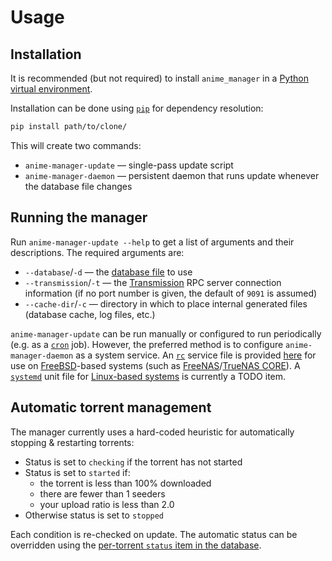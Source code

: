 # Usage

## Installation

It is recommended (but not required) to install `anime_manager` in a [Python virtual environment](https://docs.python.org/3/library/venv.html).

Installation can be done using [`pip`](https://pip.pypa.io/en/stable/) for dependency resolution:

```bash
pip install path/to/clone/
```

This will create two commands:

* `anime-manager-update` — single-pass update script
* `anime-manager-daemon` — persistent daemon that runs update whenever the database file changes


## Running the manager

Run `anime-manager-update --help` to get a list of arguments and their descriptions.  The required arguments are:

* `--database`/`-d` — the [database file](Database%20Format.md) to use
* `--transmission`/`-t` — the [Transmission](https://transmissionbt.com/) RPC server connection information (if no port number is given, the default of `9091` is assumed)
* `--cache-dir`/`-c` — directory in which to place internal generated files (database cache, log files, etc.)

`anime-manager-update` can be run manually or configured to run periodically (e.g. as a [`cron`](https://en.wikipedia.org/wiki/Cron) job).  However, the preferred method is to configure `anime-manager-daemon` as a system service.  An [`rc`](https://www.freebsd.org/cgi/man.cgi?query=rc&sektion=8) service file is provided [here](../scripts/rc/anime-manager) for use on [FreeBSD](https://www.freebsd.org/)-based systems (such as [FreeNAS](https://www.freenas.org/)/[TrueNAS CORE](https://www.truenas.com/)).  A [`systemd`](https://www.freedesktop.org/wiki/Software/systemd/) unit file for [Linux-based systems](https://en.wikipedia.org/wiki/Linux_distribution) is currently a TODO item.


## Automatic torrent management

The manager currently uses a hard-coded heuristic for automatically stopping & restarting torrents:

* Status is set to `checking` if the torrent has not started
* Status is set to `started` if:
    * the torrent is less than 100% downloaded
    * there are fewer than 1 seeders
    * your upload ratio is less than 2.0
* Otherwise status is set to `stopped`

Each condition is re-checked on update.  The automatic status can be overridden using the [per-torrent `status` item in the database](Database%20Format.md#Torrents).
